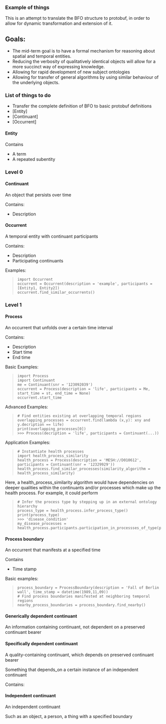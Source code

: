 ### Example of things

This is an attempt to translate the BFO structure to protobuf, in order to allow for dynamic transformation and extension of it. 

## Goals:
* The mid-term goal is to have a formal mechanism for reasoning about spatial and temporal entities.
* Reducing the verbosity of qualitatively identical objects will allow for a more succinct way of expressing knowledge.
* Allowing for rapid development of new subject ontologies
* Allowing for transfer of general algorithms by using similar behaviour of the underlying objects.

### List of things to do

* Transfer the complete definition of BFO to basic protobuf definitions
* [Entity]
* [Continuant]
* [Occurrent]

#### Entity
Contains

* A term
* A repeated subentity

### Level 0

#### Continuant
An object that persists over time

Contains:

* Description

#### Occurrent
A temporal entity with continuant participants

Contains:

* Description
* Participating continuants

Examples:

>     import Occurrent
>     occurrent = Occurrent(description = 'example', participants = [Entity1, Entity2])
>     occurrent.find_similar_occurrents()

### Level 1

#### Process
An occurrent that unfolds over a certain time interval

Contains:

* Description
* Start time
* End time

Basic Examples:

>     import Process
>     import Continuant
>     me = Continuant(snr = '123092039')
>     occurrent = Process(description = 'life', participants = Me, start_time = st, end_time = None)
>     occurrent.start_time

Advanced Examples:

>     # Find entities existing at overlapping temporal regions
>     overlapping_processes = occurrent.find(lambda (x,y): x∩y and y.decription == life)
>     print(overlapping_processes[0])
>     >>> Process(decription = 'life', participants = Continuant(...))

Application Examples:

>     # Instantiate health processes
>     import health_process_similarity
>     health_process = Process(description = 'MESH://D010612', participants = Continuant(snr = '12329929'))
>     health_process.find_similar_processes(similarity_algorithm = health_process_similarity) 

Here, a health_process_similarity algorithm would have dependencies on deeper qualities within the continuants and/or processes which make up the health process. For example, it could perform

>     # Infer the process type by stepping up in an external ontology hierarchy
>     process_type = health_process.infer_process_type()
>     print(process_type)
>     >>> 'disease_condition'
>     my_disease_processes = health_process.participants.participation_in_processses_of_type(process_type)

#### Process boundary
An occurrent that manifests at a specified time

Contains

* Time stamp

Basic examples:

>     process_boundary = ProcessBoundary(description = 'Fall of Berlin wall', time_stamp = datetime(1989,11,09))
>     # Find process boundaries manifested at neighboring temporal regions
>     nearby_process_boundaries = process_boundary.find_nearby()


#### Generically dependent continuant
An information containing continuant, not dependent on a preserved continuant bearer

#### Specifically dependent continuant
A quality-containing continuant, which depends on preserved continuant bearer

Something that depends_on a certain instance of an independent continuant

Contains:

#### Independent continuant
An independent continuant

Such as an object, a person, a thing with a specified boundary
